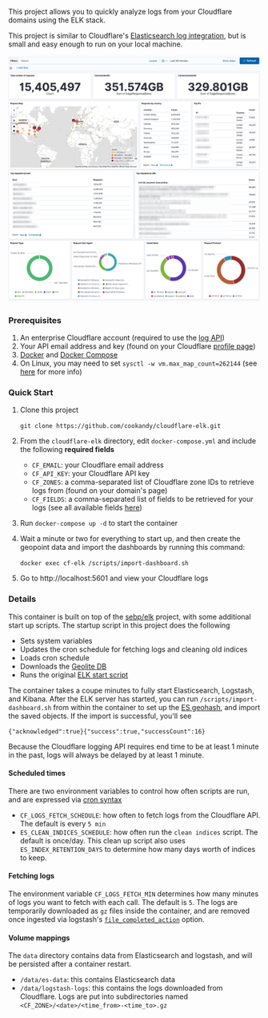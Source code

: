 This project allows you to quickly analyze logs from your Cloudflare domains using the ELK stack. 

This project is similar to Cloudflare's [Elasticsearch log integration](https://developers.cloudflare.com/logs/analytics-integrations/elastic/), but is small and easy enough to run on your local machine.

![screenshot](screenshot.png)

### Prerequisites

1. An enterprise Cloudflare account (required to use the [log API](https://developers.cloudflare.com/logs/logpull-api/requesting-logs/))
2. Your API email address and key (found on your Cloudflare [profile page](https://dash.cloudflare.com/profile))
3. [Docker](https://docs.docker.com/install/) and [Docker Compose](https://docs.docker.com/compose/install/)
4. On Linux, you may need to set `sysctl -w vm.max_map_count=262144` (see [here](https://www.elastic.co/guide/en/elasticsearch/reference/current/vm-max-map-count.html) for more info)



### Quick Start

1. Clone this project

   `git clone https://github.com/cookandy/cloudflare-elk.git`

2. From the `cloudflare-elk` directory, edit `docker-compose.yml` and include the following **required fields**

   - `CF_EMAIL`: your Cloudflare email address
   - `CF_API_KEY`: your Cloudflare API key
   - `CF_ZONES`: a comma-separated list of Cloudflare zone IDs to retrieve logs from (found on your domain's page)
   - `CF_FIELDS`: a comma-separated list of fields to be retrieved for your logs (see all available fields [here](https://developers.cloudflare.com/logs/logpull-api/requesting-logs/))

3. Run `docker-compose up -d` to start the container

4. Wait a minute or two for everything to start up, and then create the geopoint data and import the dashboards by running this command:

   `docker exec cf-elk /scripts/import-dashboard.sh`

5. Go to http://localhost:5601 and view your Cloudflare logs



### Details

This container is built on top of the [sebp/elk](https://github.com/spujadas/elk-docker) project, with some additional start up scripts. The startup script in this project does the following

- Sets system variables
- Updates the cron schedule for fetching logs and cleaning old indices
- Loads cron schedule
- Downloads the [Geolite DB](https://dev.maxmind.com/geoip/geoip2/geolite2/)
- Runs the original [ELK start script](https://github.com/spujadas/elk-docker/blob/master/start.sh)

The container takes a coupe minutes to fully start Elasticsearch, Logstash, and Kibana. After the ELK server has started, you can run `/scripts/import-dashboard.sh` from within the container to set up the [ES geohash](https://www.elastic.co/guide/en/elasticsearch/reference/current/search-aggregations-bucket-geohashgrid-aggregation.html), and import the saved objects. If the import is successful, you'll see

```
{"acknowledged":true}{"success":true,"successCount":16}
```

Because the Cloudflare logging API requires end time to be at least 1 minute in the past, logs will always be delayed by at least 1 minute.

#### Scheduled times

There are two environment variables to control how often scripts are run, and are expressed via [cron syntax](https://crontab.guru)

- `CF_LOGS_FETCH_SCHEDULE`: how often to fetch logs from the Cloudflare API. The default is every `5 min`
- `ES_CLEAN_INDICES_SCHEDULE`: how often run the `clean indices` script. The default is once/day. This clean up script also uses `ES_INDEX_RETENTION_DAYS` to determine how many days worth of indices to keep.

#### Fetching logs

The environment variable `CF_LOGS_FETCH_MIN` determines how many minutes of logs you want to fetch with each call. The default is `5`. The logs are temporarily downloaded as `gz` files inside the container, and are removed once ingested via logstash's [`file_completed_action`](https://www.elastic.co/guide/en/logstash/current/plugins-inputs-file.html#plugins-inputs-file-file_completed_action) option.

#### Volume mappings

The `data` directory contains data from Elasticsearch and logstash, and will be persisted after a container restart. 

- `/data/es-data`: this contains Elasticsearch data
- `/data/logstash-logs`: this contains the logs downloaded from Cloudflare. Logs are put into subdirectories named `<CF_ZONE>/<date>/<time_from>-<time_to>.gz`